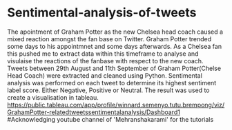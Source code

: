 # Sentimental-analysis-of-tweets
The apointment of Graham Potter as the new Chelsea head coach caused a mixed reaction amongst the fan base on Twitter.
Graham Potter trended some days to his appointmnet and some days afterwards.
As a Chelsea fan this pushed me to extract data within this timeframe to analyse and visulaise the reactions of the fanbase with respect to the new coach.
Tweets between 29th August and 11th September of Graham Potter(Chelse Head Coach) were extracted and cleaned using Python.
Sentimental analysis was performed on each tweet to determine its highest sentiment label score.  Either Negative, Positive or Neutral.
The result was used to create a visualisation in tableau.
https://public.tableau.com/app/profile/winnard.semenyo.tutu.brempong/viz/GrahamPotter-relatedtweetssentimentalanalysis/Dashboard1
#Acknowledging youtube channel of 'Mehranshakarami' for the tutorials
